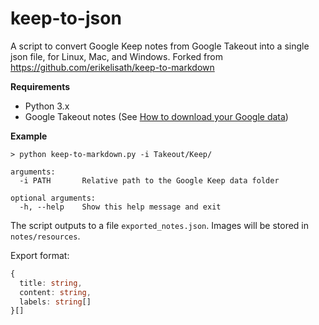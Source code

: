 # keep-to-json

A script to convert Google Keep notes from Google Takeout into a single json file, for Linux, Mac, and Windows.
Forked from https://github.com/erikelisath/keep-to-markdown

**Requirements**

- Python 3.x
- Google Takeout notes (See [How to download your Google data](https://support.google.com/accounts/answer/3024190))

**Example**

```
> python keep-to-markdown.py -i Takeout/Keep/

arguments:
  -i PATH       Relative path to the Google Keep data folder

optional arguments:
  -h, --help    Show this help message and exit
```

The script outputs to a file `exported_notes.json`. Images will be stored in `notes/resources`.

Export format: 
```typescript
{
  title: string,
  content: string,
  labels: string[]
}[]
```
